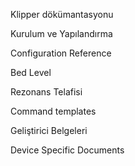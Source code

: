 Klipper dökümantasyonu

Kurulum ve Yapılandırma

Configuration Reference

Bed Level

Rezonans Telafisi

Command templates

Geliştirici Belgeleri

Device Specific Documents
